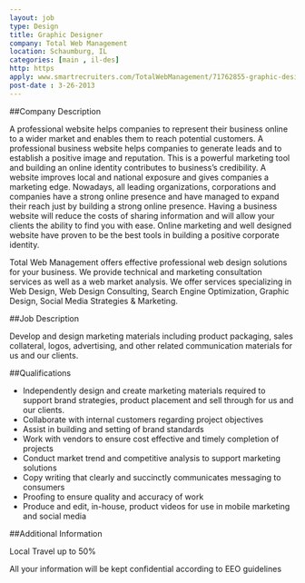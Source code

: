```yaml
---
layout: job
type: Design
title: Graphic Designer
company: Total Web Management
location: Schaumburg, IL
categories: [main , il-des]
http: https
apply: www.smartrecruiters.com/TotalWebManagement/71762855-graphic-designer
post-date : 3-26-2013
---
```


##Company Description

A professional website helps companies to represent their business online to a wider market and enables them to reach potential customers. A professional business website helps companies to generate leads and to establish a positive image and reputation. This is a powerful marketing tool and building an online identity contributes to business’s credibility. A website improves local and national exposure and gives companies a marketing edge. Nowadays, all leading organizations, corporations and companies have a strong online presence and have managed to expand their reach just by building a strong online presence. Having a business website will reduce the costs of sharing information and will allow your clients the ability to find you with ease. Online marketing and well designed website have proven to be the best tools in building a positive corporate identity.

Total Web Management offers effective professional web design solutions for your business. We provide technical and marketing consultation services as well as a web market analysis. We offer services specializing in Web Design, Web Design Consulting, Search Engine Optimization, Graphic Design, Social Media Strategies & Marketing. 

##Job Description

Develop and design marketing materials including product packaging, sales collateral, logos, advertising,  and other related communication materials for us and our clients.

##Qualifications

* Independently design and create marketing materials required to support brand strategies, product placement and sell through for us and our clients.
* Collaborate with internal customers regarding project objectives
* Assist in building and setting of brand standards
* Work with vendors to ensure cost effective and timely completion of projects
* Conduct market trend and competitive analysis to support marketing solutions
* Copy writing that clearly and succinctly communicates messaging to consumers
* Proofing to ensure quality and accuracy of work
* Produce and edit, in-house, product videos for use in mobile marketing and social media

##Additional Information

Local Travel up to 50%

All your information will be kept confidential according to EEO guidelines